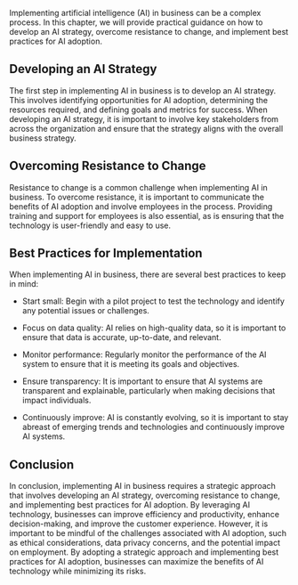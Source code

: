 
Implementing artificial intelligence (AI) in business can be a complex process. In this chapter, we will provide practical guidance on how to develop an AI strategy, overcome resistance to change, and implement best practices for AI adoption.

Developing an AI Strategy
-------------------------

The first step in implementing AI in business is to develop an AI strategy. This involves identifying opportunities for AI adoption, determining the resources required, and defining goals and metrics for success. When developing an AI strategy, it is important to involve key stakeholders from across the organization and ensure that the strategy aligns with the overall business strategy.

Overcoming Resistance to Change
-------------------------------

Resistance to change is a common challenge when implementing AI in business. To overcome resistance, it is important to communicate the benefits of AI adoption and involve employees in the process. Providing training and support for employees is also essential, as is ensuring that the technology is user-friendly and easy to use.

Best Practices for Implementation
---------------------------------

When implementing AI in business, there are several best practices to keep in mind:

* Start small: Begin with a pilot project to test the technology and identify any potential issues or challenges.

* Focus on data quality: AI relies on high-quality data, so it is important to ensure that data is accurate, up-to-date, and relevant.

* Monitor performance: Regularly monitor the performance of the AI system to ensure that it is meeting its goals and objectives.

* Ensure transparency: It is important to ensure that AI systems are transparent and explainable, particularly when making decisions that impact individuals.

* Continuously improve: AI is constantly evolving, so it is important to stay abreast of emerging trends and technologies and continuously improve AI systems.

Conclusion
----------

In conclusion, implementing AI in business requires a strategic approach that involves developing an AI strategy, overcoming resistance to change, and implementing best practices for AI adoption. By leveraging AI technology, businesses can improve efficiency and productivity, enhance decision-making, and improve the customer experience. However, it is important to be mindful of the challenges associated with AI adoption, such as ethical considerations, data privacy concerns, and the potential impact on employment. By adopting a strategic approach and implementing best practices for AI adoption, businesses can maximize the benefits of AI technology while minimizing its risks.
